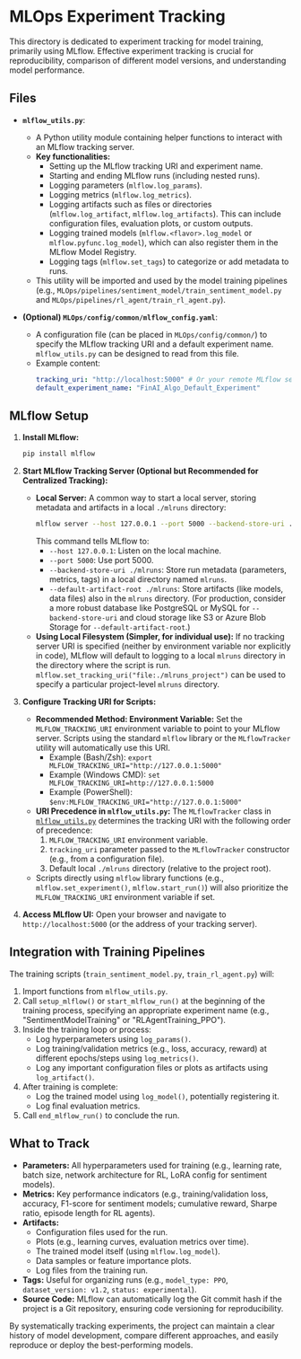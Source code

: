 # MLOps Experiment Tracking

This directory is dedicated to experiment tracking for model training, primarily using MLflow. Effective experiment tracking is crucial for reproducibility, comparison of different model versions, and understanding model performance.

## Files

*   **`mlflow_utils.py`**:
    *   A Python utility module containing helper functions to interact with an MLflow tracking server.
    *   **Key functionalities:**
        *   Setting up the MLflow tracking URI and experiment name.
        *   Starting and ending MLflow runs (including nested runs).
        *   Logging parameters (`mlflow.log_params`).
        *   Logging metrics (`mlflow.log_metrics`).
        *   Logging artifacts such as files or directories (`mlflow.log_artifact`, `mlflow.log_artifacts`). This can include configuration files, evaluation plots, or custom outputs.
        *   Logging trained models (`mlflow.<flavor>.log_model` or `mlflow.pyfunc.log_model`), which can also register them in the MLflow Model Registry.
        *   Logging tags (`mlflow.set_tags`) to categorize or add metadata to runs.
    *   This utility will be imported and used by the model training pipelines (e.g., `MLOps/pipelines/sentiment_model/train_sentiment_model.py` and `MLOps/pipelines/rl_agent/train_rl_agent.py`).

*   **(Optional) `MLOps/config/common/mlflow_config.yaml`**:
    *   A configuration file (can be placed in `MLOps/config/common/`) to specify the MLflow tracking URI and a default experiment name. `mlflow_utils.py` can be designed to read from this file.
    *   Example content:
        ```yaml
        tracking_uri: "http://localhost:5000" # Or your remote MLflow server, or "file:./mlruns"
        default_experiment_name: "FinAI_Algo_Default_Experiment"
        ```

## MLflow Setup

1.  **Install MLflow:**
    ```bash
    pip install mlflow
    ```

2.  **Start MLflow Tracking Server (Optional but Recommended for Centralized Tracking):**
    *   **Local Server:**
        A common way to start a local server, storing metadata and artifacts in a local `./mlruns` directory:
        ```bash
        mlflow server --host 127.0.0.1 --port 5000 --backend-store-uri ./mlruns --default-artifact-root ./mlruns
        ```
        This command tells MLflow to:
        *   `--host 127.0.0.1`: Listen on the local machine.
        *   `--port 5000`: Use port 5000.
        *   `--backend-store-uri ./mlruns`: Store run metadata (parameters, metrics, tags) in a local directory named `mlruns`.
        *   `--default-artifact-root ./mlruns`: Store artifacts (like models, data files) also in the `mlruns` directory.
        (For production, consider a more robust database like PostgreSQL or MySQL for `--backend-store-uri` and cloud storage like S3 or Azure Blob Storage for `--default-artifact-root`.)
    *   **Using Local Filesystem (Simpler, for individual use):**
        If no tracking server URI is specified (neither by environment variable nor explicitly in code), MLflow will default to logging to a local `mlruns` directory in the directory where the script is run. `mlflow.set_tracking_uri("file:./mlruns_project")` can be used to specify a particular project-level `mlruns` directory.

3.  **Configure Tracking URI for Scripts:**
    *   **Recommended Method: Environment Variable:**
        Set the `MLFLOW_TRACKING_URI` environment variable to point to your MLflow server. Scripts using the standard `mlflow` library or the `MLflowTracker` utility will automatically use this URI.
        *   Example (Bash/Zsh): `export MLFLOW_TRACKING_URI="http://127.0.0.1:5000"`
        *   Example (Windows CMD): `set MLFLOW_TRACKING_URI=http://127.0.0.1:5000`
        *   Example (PowerShell): `$env:MLFLOW_TRACKING_URI="http://127.0.0.1:5000"`
    *   **URI Precedence in `mlflow_utils.py`:**
        The `MLflowTracker` class in [`mlflow_utils.py`](./mlflow_utils.py:1) determines the tracking URI with the following order of precedence:
        1.  `MLFLOW_TRACKING_URI` environment variable.
        2.  `tracking_uri` parameter passed to the `MLflowTracker` constructor (e.g., from a configuration file).
        3.  Default local `./mlruns` directory (relative to the project root).
    *   Scripts directly using `mlflow` library functions (e.g., `mlflow.set_experiment()`, `mlflow.start_run()`) will also prioritize the `MLFLOW_TRACKING_URI` environment variable if set.

4.  **Access MLflow UI:**
    Open your browser and navigate to `http://localhost:5000` (or the address of your tracking server).

## Integration with Training Pipelines

The training scripts (`train_sentiment_model.py`, `train_rl_agent.py`) will:
1.  Import functions from `mlflow_utils.py`.
2.  Call `setup_mlflow()` or `start_mlflow_run()` at the beginning of the training process, specifying an appropriate experiment name (e.g., "SentimentModelTraining" or "RLAgentTraining_PPO").
3.  Inside the training loop or process:
    *   Log hyperparameters using `log_params()`.
    *   Log training/validation metrics (e.g., loss, accuracy, reward) at different epochs/steps using `log_metrics()`.
    *   Log any important configuration files or plots as artifacts using `log_artifact()`.
4.  After training is complete:
    *   Log the trained model using `log_model()`, potentially registering it.
    *   Log final evaluation metrics.
5.  Call `end_mlflow_run()` to conclude the run.

## What to Track

*   **Parameters:** All hyperparameters used for training (e.g., learning rate, batch size, network architecture for RL, LoRA config for sentiment models).
*   **Metrics:** Key performance indicators (e.g., training/validation loss, accuracy, F1-score for sentiment models; cumulative reward, Sharpe ratio, episode length for RL agents).
*   **Artifacts:**
    *   Configuration files used for the run.
    *   Plots (e.g., learning curves, evaluation metrics over time).
    *   The trained model itself (using `mlflow.log_model`).
    *   Data samples or feature importance plots.
    *   Log files from the training run.
*   **Tags:** Useful for organizing runs (e.g., `model_type: PPO`, `dataset_version: v1.2`, `status: experimental`).
*   **Source Code:** MLflow can automatically log the Git commit hash if the project is a Git repository, ensuring code versioning for reproducibility.

By systematically tracking experiments, the project can maintain a clear history of model development, compare different approaches, and easily reproduce or deploy the best-performing models.
